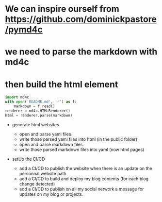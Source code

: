 # We can inspire ourself from https://github.com/dominickpastore/pymd4c
# we need to parse the markdown with md4c
# then build the html element

```python
import md4c
with open('README.md', 'r') as f:
    markdown = f.read()
renderer = md4c.HTMLRenderer()
html = renderer.parse(markdown)
```

- generate html websites
    - open and parse yaml files
    - write those parsed yaml files into html (in the public folder)
    - open and parse markdown files
    - write those parsed markdown files into yaml (now html pages)

- setUp the CI/CD
    - add a CI/CD to publish the website when there is an update on the personnal website path
    - add a CI/CD to build and deploy my blog contents (for each blog change detected)
    - add a CI/CD to publish on all my social network a message for updates on my blog or projects.
